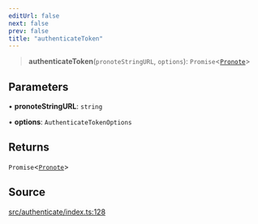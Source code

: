 ```yaml
---
editUrl: false
next: false
prev: false
title: "authenticateToken"
---
```


> **authenticateToken**(`pronoteStringURL`, `options`): `Promise`\<[`Pronote`](/api/classes/pronote/)\>

## Parameters

• **pronoteStringURL**: `string`

• **options**: `AuthenticateTokenOptions`

## Returns

`Promise`\<[`Pronote`](/api/classes/pronote/)\>

## Source

[src/authenticate/index.ts:128](https://github.com/Gabriel29306/Pawnote/blob/a2552cd7208db339c299a04178513054cceb5849/src/authenticate/index.ts#L128)
